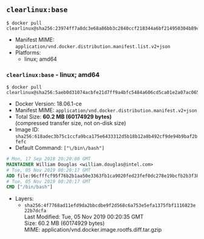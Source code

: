 ## `clearlinux:base`

```console
$ docker pull clearlinux@sha256:23974ff7a8dc3e68a86bb3c2840ccf218344a6bf214950304b89ca9f0d25a60a
```

-	Manifest MIME: `application/vnd.docker.distribution.manifest.list.v2+json`
-	Platforms:
	-	linux; amd64

### `clearlinux:base` - linux; amd64

```console
$ docker pull clearlinux@sha256:5aeb0d31074acbfe21d7ff9a4bfc5484a606cd5ca01e2a07ac0656c7ba3c53de
```

-	Docker Version: 18.06.1-ce
-	Manifest MIME: `application/vnd.docker.distribution.manifest.v2+json`
-	Total Size: **60.2 MB (60174929 bytes)**  
	(compressed transfer size, not on-disk size)
-	Image ID: `sha256:618adec3b75c1ccfa9bca175e6433312d5b18b12a8b492cf9de94b9baf2bfefc`
-	Default Command: `["\/bin\/bash"]`

```dockerfile
# Mon, 17 Sep 2018 20:20:00 GMT
MAINTAINER William Douglas <william.douglas@intel.com>
# Tue, 05 Nov 2019 00:20:17 GMT
ADD file:96cfffcf95f76b2b1aa50e3363fb1ca9020fed23fef0dc278e19bcfb2b3f38ee in / 
# Tue, 05 Nov 2019 00:20:17 GMT
CMD ["/bin/bash"]
```

-	Layers:
	-	`sha256:4f7768ad11efd9da2bbcdbe9f2d568c6a753e5efa1375fbf1116823e22b7dcfa`  
		Last Modified: Tue, 05 Nov 2019 00:20:35 GMT  
		Size: 60.2 MB (60174929 bytes)  
		MIME: application/vnd.docker.image.rootfs.diff.tar.gzip
